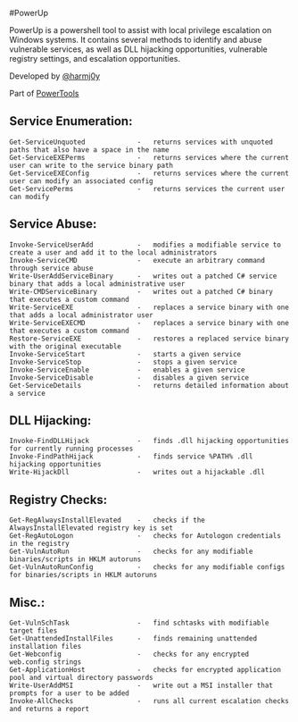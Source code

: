 #PowerUp

PowerUp is a powershell tool to assist with local privilege escalation on 
Windows systems. It contains several methods to identify and abuse
vulnerable services, as well as DLL hijacking opportunities, vulnerable
registry settings, and escalation opportunities.

Developed by [@harmj0y](https://twitter.com/harmj0y)

Part of [PowerTools](https://github.com/PowerShellEmpire/PowerTools)


## Service Enumeration:
    Get-ServiceUnquoted             -   returns services with unquoted paths that also have a space in the name
    Get-ServiceEXEPerms             -   returns services where the current user can write to the service binary path
    Get-ServiceEXEConfig            -   returns services where the current user can modify an associated config
    Get-ServicePerms                -   returns services the current user can modify

## Service Abuse:
    Invoke-ServiceUserAdd           -   modifies a modifiable service to create a user and add it to the local administrators
    Invoke-ServiceCMD               -   execute an arbitrary command through service abuse
    Write-UserAddServiceBinary      -   writes out a patched C# service binary that adds a local administrative user
    Write-CMDServiceBinary          -   writes out a patched C# binary that executes a custom command
    Write-ServiceEXE                -   replaces a service binary with one that adds a local administrator user
    Write-ServiceEXECMD             -   replaces a service binary with one that executes a custom command
    Restore-ServiceEXE              -   restores a replaced service binary with the original executable
    Invoke-ServiceStart             -   starts a given service
    Invoke-ServiceStop              -   stops a given service
    Invoke-ServiceEnable            -   enables a given service
    Invoke-ServiceDisable           -   disables a given service
    Get-ServiceDetails              -   returns detailed information about a service

## DLL Hijacking:
    Invoke-FindDLLHijack            -   finds .dll hijacking opportunities for currently running processes
    Invoke-FindPathHijack           -   finds service %PATH% .dll hijacking opportunities
    Write-HijackDll                 -   writes out a hijackable .dll
    
## Registry Checks:
    Get-RegAlwaysInstallElevated    -   checks if the AlwaysInstallElevated registry key is set
    Get-RegAutoLogon                -   checks for Autologon credentials in the registry
    Get-VulnAutoRun                 -   checks for any modifiable binaries/scripts in HKLM autoruns
    Get-VulnAutoRunConfig           -   checks for any modifiable configs for binaries/scripts in HKLM autoruns

## Misc.:
    Get-VulnSchTask                 -   find schtasks with modifiable target files
    Get-UnattendedInstallFiles      -   finds remaining unattended installation files
    Get-Webconfig                   -   checks for any encrypted web.config strings
    Get-ApplicationHost             -   checks for encrypted application pool and virtual directory passwords
    Write-UserAddMSI                -   write out a MSI installer that prompts for a user to be added
    Invoke-AllChecks                -   runs all current escalation checks and returns a report

